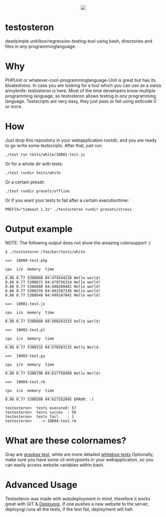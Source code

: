 <p align="center"><img src="https://www.dropbox.com/s/fu1cdwd3it31qvq/yoda-deploy.jpg?dl=1"/></p>

testosteron
===========

deadsimple unit/box/regression-testing-tool using bash, directories and files in *any* programminglanguage.

Why
===
PHPUnit or whatever-cool-programminglanguage-Unit is great but has its bloatedness. In case you are looking for a tool which you can use as a swiss armyknife: testosteron is here.
Most of the time developers know multiple programming language, so testosteron allows testing in *any* programming language.
Testscripts are very easy, they just pass or fail using exitcode 0 or more.

How
===
Just drop this repository in your webapplication rootdir, and you are ready to go write some testscripts.
After that, just run:

    ./test run tests/white/10001-test.js 

Or for a whole dir with tests:

    ./test rundir tests/white 

Or a certain preset:

    ./test rundir presets/offline

Or if you want your tests to fail after a certain executiontime:

    PREFIX="timeout 1.3s" ./testosteron rundir presets/stress

Output example
==============

NOTE: The following output does not show the amazing colorsupport :)

    $ ./testosteron /foo/bar/tests/white

    ==>  10000-test.php
    
    cpu  i/o  memory  time
    ____ ___  _______ ____________
    0.86 0.77 5308688 04:474544228 Hello world!
    0.86 0.77 5308672 04:479756314 Hello world!
    0.86 0.77 5308680 04:486200481 Hello world!
    0.86 0.77 5308376 04:492387336 Hello world!
    0.86 0.77 5308648 04:499167841 Hello world!
    
    ==>  10001-test.js
    
    cpu  i/o  memory  time
    ____ ___  _______ ____________
    0.86 0.77 5308680 04:568243333 hello world!
    
    ==>  10002-test.pl
    
    cpu  i/o  memory  time
    ____ ___  _______ ____________
    0.86 0.77 5308532 04:578503135 Hello World.
    
    ==>  10003-test.py
    
    cpu  i/o  memory  time
    ____ ___  _______ ____________
    0.86 0.77 5308796 04:617758460 Hello World!
    
    ==>  10004-test.rb
    
    cpu  i/o  memory  time
    ____ ___  _______ ____________
    0.86 0.77 5308508 04:627352045 ERROR: :(
    
    testosteron>  tests executed: 57
    testosteron>  tests succes  : 56
    testosteron>  tests fail    : 1
    testosteron>    -> 10004-test.rb

What are these colornames?
==========================
Gray are [graybox test](http://en.wikipedia.org/wiki/Gray_box_testing), white are more detailed [whitebox tests](http://en.wikipedia.org/wiki/White-box_testing)
Optionally, make sure you have some cli-entrypoints in your webapplication, so you can easily access website variables within bash.

Advanced Usage
==============
Testosteron was made with autodeployment in mind, therefore it works great with GIT & [Deployogi](https://github.com/coderofsalvation/deployogi).
If one pushes a new website to the server, deployogi runs all the tests, if the test fail, deployment will halt.
